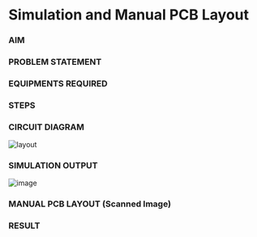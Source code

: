 # Simulation and Manual PCB Layout

### AIM

### PROBLEM STATEMENT

### EQUIPMENTS REQUIRED

### STEPS


### CIRCUIT DIAGRAM
![layout](https://user-images.githubusercontent.com/75235488/225825363-1c7744d3-1522-4bce-b848-ecfceeadaee7.PNG)



### SIMULATION OUTPUT
![image](https://user-images.githubusercontent.com/75235488/225821235-a7879261-6114-40f3-95dd-2ccf24bf58ab.png)


### MANUAL PCB LAYOUT (Scanned Image)

### RESULT

